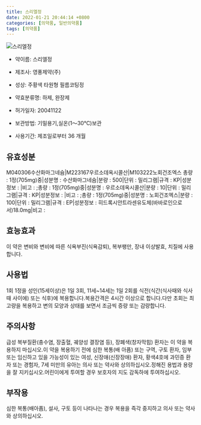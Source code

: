 ```yaml
---
title: 스리엘정
date: 2022-01-21 20:44:14 +0800
categories: [의약품, 일반의약품]
tags: [의약품]
---
```

![스리엘정](https://nedrug.mfds.go.kr/pbp/cmn/itemImageDownload/147428297736600098)

- 약이름: 스리엘정
- 제조사: 영풍제약(주)
- 성상: 주황색 타원형 필름코팅정 

- 약효분류명: 하제, 완장제
- 허가일자: 20041122
- 보관방법: 기밀용기,실온(1～30℃)보관 

- 사용기간: 제조일로부터 36 개월
## 유효성분
M040306수산화마그네슘|M223167우르소데옥시콜산|M103222노회건조엑스
총량 : 1정(705mg)중|성분명 : 수산화마그네슘|분량 : 500|단위 : 밀리그램|규격 : KP|성분정보 : |비고 : ;총량 : 1정(705mg)중|성분명 : 우르소데옥시콜산|분량 : 10|단위 : 밀리그램|규격 : KP|성분정보 : |비고 : ;총량 : 1정(705mg)중|성분명 : 노회건조엑스|분량 : 100|단위 : 밀리그램|규격 : EP|성분정보 : 히드록시안트라센유도체(바바로인으로서)18.0mg|비고 :
## 효능효과
이 약은 변비와 변비에 따른 식욕부진(식욕감퇴), 복부팽만, 장내 이상발효, 치질에 사용합니다.
## 사용법
1회 1정을 성인(15세이상)은 1일 3회, 11세~14세는 1일 2회를 식전(식간(식사때와 식사때 사이에) 또는 식후)에 복용합니다.복용간격은 4시간 이상으로 합니다.다만 초회는 최고량을 복용하고 변의 모양과 상태를 보면서 조금씩 증량 또는 감량합니다.
## 주의사항
급성 복부질환(충수염, 장출혈, 궤양성 결장염 등), 장폐색(창자막힘) 환자는 이 약을 복용하지 마십시오.이 약을 복용하기 전에 심한 복통(배 아픔) 또는 구역, 구토 환자, 임부 또는 임신하고 있을 가능성이 있는 여성, 신장애(신장장애) 환자, 황색4호에 과민증 환자 또는 경험자, 7세 미만의 유아는 의사 또는 약사와 상의하십시오.정해진 용법과 용량을 잘 지키십시오.어린이에게 투여할 경우 보호자의 지도 감독하에 투여하십시오.
## 부작용
심한 복통(배아픔), 설사, 구토 등이 나타나는 경우 복용을 즉각 중지하고 의사 또는 약사와 상의하십시오.
